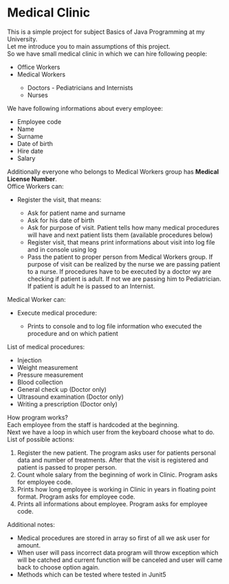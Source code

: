 <h1>Medical Clinic</h1>
This is a simple project for subject Basics of Java Programming at my University. </br>
Let me introduce you to main assumptions of this project.</br>
So we have small medical clinic in which we can hire following people:
<ul>
  <li>Office Workers</li>
  <li>Medical Workers</li>
    <ul>
        <li>Doctors - Pediatricians and Internists</li>
        <li>Nurses</li>
    </ul>
</ul>

We have following informations about every employee: </br>
<ul>
    <li>Employee code</li>
    <li>Name</li>
    <li>Surname</li>
    <li>Date of birth</li>
    <li>Hire date</li>
    <li>Salary</li>
</ul>

Additionally everyone who belongs to Medical Workers group has <b>Medical License Number</b>. </br>
Office Workers can:
<ul>
    <li>Register the visit, that means:</li>
    <ul>
        <li>Ask for patient name and surname</li>
        <li>Ask for his date of birth</li>
        <li>Ask for purpose of visit. Patient tells how many medical procedures will have and next patient lists them (available procedures below)</li>
        <li>Register visit, that means print informations about visit into log file and in console using log</li>
        <li>Pass the patient to proper person from Medical Workers group. If purpose of visit can be realized by the nurse we are passing patient to a nurse.
            If procedures have to be executed by a doctor wy are checking if patient is adult. If not we are passing him to Pediatrician. If patient is adult he is passed to an Internist.
        </li>
    </ul>
</ul>

Medical Worker can:
<ul>
    <li>Execute medical procedure:</li>
    <ul>
        <li>Prints to console and to log file information who executed the procedure and on which patient</li>
    </ul>
</ul>

List of medical procedures: 
<ul>
    <li>Injection</li>
    <li>Weight measurement</li>
    <li>Pressure measurement</li>
    <li>Blood collection</li>
    <li>General check up (Doctor only)</li>
    <li>Ultrasound examination (Doctor only)</li>
    <li>Writing a prescription (Doctor only)</li>
</ul>

How program works?</br>
Each employee from the staff is hardcoded at the beginning. </br>
Next we have a loop in which user from the keyboard choose what to do.</br>
List of possible actions:
<ol>
    <li>Register the new patient. The program asks user for patients personal data and number of treatments. After that the visit is registered and patient is passed to proper person.</li>
    <li>Count whole salary from the beginning of work in Clinic. Program asks for employee code.</li>
    <li>Prints how long employee is working in Clinic in years in floating point format. Program asks for employee code.</li>
    <li>Prints all informations about employee. Program asks for employee code.</li>
</ol>
Additional notes:
<ul>
    <li>Medical procedures are stored in array so first of all we ask user for amount.</li>
    <li>When user will pass incorrect data program will throw exception which will be catched and current function will be canceled and user will came back to choose option again.</li>
    <li>Methods which can be tested where tested in Junit5</li>
</ul>
